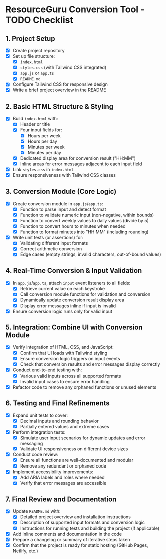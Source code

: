 # ResourceGuru Conversion Tool - TODO Checklist

## 1. Project Setup
- [x] Create project repository
- [x] Set up file structure:
  - [x] `index.html`
  - [x] `styles.css` (with Tailwind CSS integrated)
  - [x] `app.js` or `app.ts`
  - [x] `README.md`
- [x] Configure Tailwind CSS for responsive design
- [x] Write a brief project overview in the README

## 2. Basic HTML Structure & Styling
- [x] Build `index.html` with:
  - [x] Header or title
  - [x] Four input fields for:
    - [x] Hours per week
    - [x] Hours per day
    - [x] Minutes per week
    - [x] Minutes per day
  - [x] Dedicated display area for conversion result ("HH:MM")
  - [x] Inline areas for error messages adjacent to each input field
- [x] Link `styles.css` in `index.html`
- [x] Ensure responsiveness with Tailwind CSS classes

## 3. Conversion Module (Core Logic)
- [x] Create conversion module in `app.js`/`app.ts`:
  - [x] Function to parse input and detect format
  - [x] Function to validate numeric input (non-negative, within bounds)
  - [x] Function to convert weekly values to daily values (divide by 5)
  - [x] Function to convert hours to minutes when needed
  - [x] Function to format minutes into "HH:MM" (including rounding)
- [x] Write unit tests (or assertions) for:
  - [x] Validating different input formats
  - [x] Correct arithmetic conversion
  - [x] Edge cases (empty strings, invalid characters, out-of-bound values)

## 4. Real-Time Conversion & Input Validation
- [x] In `app.js`/`app.ts`, attach `input` event listeners to all fields:
  - [x] Retrieve current value on each keystroke
  - [x] Call conversion module functions for validation and conversion
  - [x] Dynamically update conversion result display area
  - [x] Display error messages inline if input is invalid
- [x] Ensure conversion logic runs only for valid input

## 5. Integration: Combine UI with Conversion Module
- [x] Verify integration of HTML, CSS, and JavaScript:
  - [x] Confirm that UI loads with Tailwind styling
  - [x] Ensure conversion logic triggers on input events
  - [x] Check that conversion results and error messages display correctly
- [x] Conduct end-to-end testing with:
  - [x] Various valid inputs across all supported formats
  - [x] Invalid input cases to ensure error handling
- [x] Refactor code to remove any orphaned functions or unused elements

## 6. Testing and Final Refinements
- [x] Expand unit tests to cover:
  - [x] Decimal inputs and rounding behavior
  - [x] Partially entered values and extreme cases
- [x] Perform integration tests:
  - [x] Simulate user input scenarios for dynamic updates and error messaging
  - [x] Validate UI responsiveness on different device sizes
- [x] Conduct code review:
  - [x] Ensure all functions are well-documented and modular
  - [x] Remove any redundant or orphaned code
- [x] Implement accessibility improvements:
  - [x] Add ARIA labels and roles where needed
  - [x] Verify that error messages are accessible

## 7. Final Review and Documentation
- [x] Update `README.md` with:
  - [x] Detailed project overview and installation instructions
  - [x] Description of supported input formats and conversion logic
  - [x] Instructions for running tests and building the project (if applicable)
- [x] Add inline comments and documentation in the code
- [x] Prepare a changelog or summary of iterative steps taken
- [x] Confirm that the project is ready for static hosting (GitHub Pages, Netlify, etc.)
